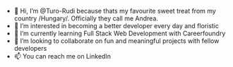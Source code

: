 - 👋 Hi, I’m @Turo-Rudi because thats my favourite sweet treat from my country /Hungary/. Officially they call me Andrea.
- 👀 I’m interested in becoming a better developer every day and floristic
- 🌱 I’m currently learning Full Stack Web Development with Careerfoundry
- 💞️ I’m looking to collaborate on fun and meaningful projects with fellow developers
- 📫 You can reach me on LinkedIn

<!---
Turo-Rudi/Turo-Rudi is a ✨ special ✨ repository because its `README.md` (this file) appears on your GitHub profile.
You can click the Preview link to take a look at your changes.
--->

